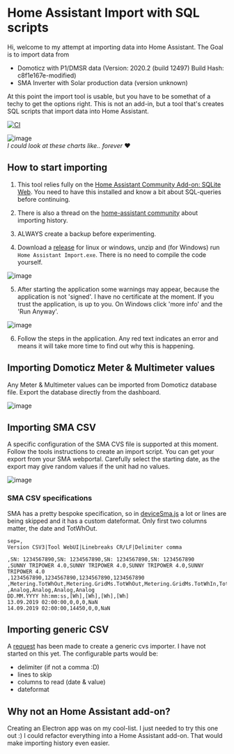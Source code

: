 # Home Assistant Import with SQL scripts

Hi, welcome to my attempt at importing data into Home Assistant. The Goal is to import data from

- Domoticz with P1/DMSR data (Version: 2020.2 (build 12497) Build Hash: c8f1e167e-modified)
- SMA Inverter with Solar production data (version unknown)

At this point the import tool is usable, but you have to be somethat of a techy to get the options right. This is not an add-in, but a tool that's creates SQL scripts that import data into Home Assistant. 

[![CI](https://github.com/Johanbos/home-assistant-import/actions/workflows/release.yml/badge.svg)](https://github.com/Johanbos/home-assistant-import/actions/workflows/release.yml)

![image](https://user-images.githubusercontent.com/6775602/177726351-c687a04c-0a07-4c3b-9bf9-7d60b65941c9.png)  
_I could look at these charts like.. forever_ :heart:

## How to start importing
1. This tool relies fully on the <a href="https://community.home-assistant.io/t/home-assistant-community-add-on-sqlite-web/68912" target="blank">Home Assistant Community Add-on: SQLite Web</a>. You need to have this installed and know a bit about SQL-queries before continuing.

2. There is also a thread on the [home-assistant community](https://community.home-assistant.io/t/import-domoticz-history/162489/7) about importing history.

3. ALWAYS create a backup before experimenting.

4. Download a [release](https://github.com/Johanbos/home-assistant-import/releases) for linux or windows, unzip and (for Windows) run `Home Assistant Import.exe`. There is no need to compile the code yourself.

![image](https://user-images.githubusercontent.com/6775602/177728592-cea4aefe-ebbe-4021-9887-c52806bbfebc.png)

5. After starting the application some warnings may appear, because the application is not 'signed'. I have no certificate at the moment. If you trust the application, is up to you. On Windows click 'more info' and the 'Run Anyway'.

![image](https://user-images.githubusercontent.com/6775602/177729704-61005c31-4e3e-496d-b4bd-97f66a2b08d2.png)


6. Follow the steps in the application. Any red text indicates an error and means it will take more time to find out why this is happening.

## Importing Domoticz Meter & Multimeter values

Any Meter & Multimeter values can be imported from Domoticz database file. Export the database directly from the dashboard. 

![image](https://user-images.githubusercontent.com/6775602/168067633-f0381250-c1fd-4b48-9380-1b314eee517b.png)
  
## Importing SMA CSV

A specific configuration of the SMA CVS file is supported at this moment. Follow the tools instructions to create an import script. You can get your export from your SMA webportal. Carefully select the starting date, as the export may give random values if the unit had no values.

![image](https://user-images.githubusercontent.com/6775602/168069333-ce77a5b3-f079-4861-983e-0957296efafa.png)

### SMA CSV specifications

SMA has a pretty bespoke specification, so in [deviceSma.js](https://github.com/Johanbos/home-assistant-import/blob/main/src/core/deviceSma.js) a lot or lines are being skipped and it has a custom dateformat. Only first two columns matter, the date and TotWhOut.

```
sep=,
Version CSV3|Tool WebUI|Linebreaks CR/LF|Delimiter comma

,SN: 1234567890,SN: 1234567890,SN: 1234567890,SN: 1234567890
,SUNNY TRIPOWER 4.0,SUNNY TRIPOWER 4.0,SUNNY TRIPOWER 4.0,SUNNY TRIPOWER 4.0
,1234567890,1234567890,1234567890,1234567890
,Metering.TotWhOut,Metering.GridMs.TotWhOut,Metering.GridMs.TotWhIn,TotVal.TotCsmp
,Analog,Analog,Analog,Analog
DD.MM.YYYY hh:mm:ss,[Wh],[Wh],[Wh],[Wh]
13.09.2019 02:00:00,0,0,0,NaN
14.09.2019 02:00:00,14450,0,0,NaN
```

## Importing generic CSV

A [request](https://github.com/Johanbos/home-assistant-import/issues/12) has been made to create a generic cvs importer. I have not started on this yet. The configurable parts would be:

- delimiter (if not a comma :D)
- lines to skip
- columns to read (date & value)
- dateformat

## Why not an Home Assistant add-on?

Creating an Electron app was on my cool-list. I just needed to try this one out :)
I could refactor everything into a Home Assistant add-on. That would make importing history even easier.

